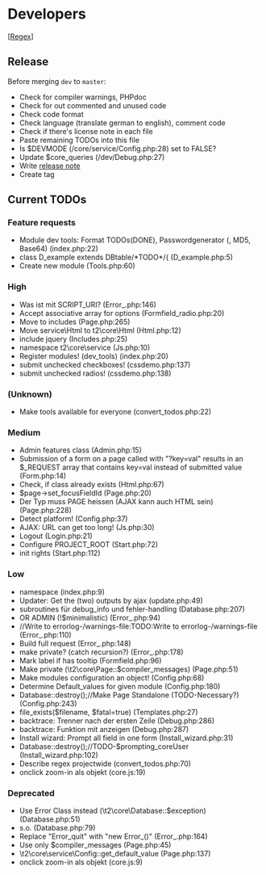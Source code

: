Developers
==========

[[Regex](https://github.com/experder/T2/blob/master/help/dev_regex.md)]

Release
-------
Before merging `dev` to `master`:
* Check for compiler warnings, PHPdoc
* Check for out commented and unused code
* Check code format
* Check language (translate german to english), comment code
* Check if there's license note in each file
* Paste remaining TODOs into this file
* Is $DEVMODE (/core/service/Config.php:28) set to FALSE?
* Update $core_queries (/dev/Debug.php:27)
* Write [release note](../release_notes.md)
* Create tag

Current TODOs
-------------
### Feature requests
* Module dev tools: Format TODOs\(DONE\), Passwordgenerator \(, MD5, Base64\) \(index\.php:22\)
* class D\_example extends DBtable/\*TODO\*/\{ \(D\_example\.php:5\)
* Create new module \(Tools\.php:60\)

### High
* Was ist mit SCRIPT\_URI? \(Error\_\.php:146\)
* Accept associative array for options \(Formfield\_radio\.php:20\)
* Move to includes \(Page\.php:265\)
* Move service\\Html to t2\\core\\Html \(Html\.php:12\)
* include jquery \(Includes\.php:25\)
* namespace t2\\core\\service \(Js\.php:10\)
* Register modules\! \(dev\_tools\) \(index\.php:20\)
* submit unchecked checkboxes\! \(cssdemo\.php:137\)
* submit unchecked radios\! \(cssdemo\.php:138\)

### (Unknown)
* Make tools available for everyone \(convert\_todos\.php:22\)

### Medium
* Admin features class \(Admin\.php:15\)
* Submission of a form on a page called with "?key=val" results in an $\_REQUEST array that contains key=val instead of submitted value \(Form\.php:14\)
* Check, if class already exists \(Html\.php:67\)
* $page\->set\_focusFieldId \(Page\.php:20\)
* Der Typ muss PAGE heissen \(AJAX kann auch HTML sein\) \(Page\.php:228\)
* Detect platform\! \(Config\.php:37\)
* AJAX: URL can get too long\! \(Js\.php:30\)
* Logout \(Login\.php:21\)
* Configure PROJECT\_ROOT \(Start\.php:72\)
* init rights \(Start\.php:112\)

### Low
* namespace \(index\.php:9\)
* Updater: Get the \(two\) outputs by ajax \(update\.php:49\)
* subroutines für debug\_info und fehler\-handling \(Database\.php:207\)
* OR ADMIN \(\!$minimalistic\) \(Error\_\.php:94\)
* //Write to errorlog\-/warnings\-file:TODO:Write to errorlog\-/warnings\-file \(Error\_\.php:110\)
* Build full request \(Error\_\.php:148\)
* make private? \(catch recursion?\) \(Error\_\.php:178\)
* Mark label if has tooltip \(Formfield\.php:96\)
* Make private \(\\t2\\core\\Page::$compiler\_messages\) \(Page\.php:51\)
* Make modules configuration an object\! \(Config\.php:68\)
* Determine Default\_values for given module \(Config\.php:180\)
* Database::destroy\(\);//Make Page Standalone \(TODO\-Necessary?\) \(Config\.php:243\)
* file\_exists\($filename, $fatal=true\) \(Templates\.php:27\)
* backtrace: Trenner nach der ersten Zeile \(Debug\.php:286\)
* backtrace: Funktion mit anzeigen \(Debug\.php:287\)
* Install wizard: Prompt all field in one form \(Install\_wizard\.php:31\)
* Database::destroy\(\);//TODO\-$prompting\_coreUser \(Install\_wizard\.php:102\)
* Describe regex projectwide \(convert\_todos\.php:70\)
* onclick zoom\-in als objekt \(core\.js:19\)

### Deprecated
* Use Error Class instead \(\\t2\\core\\Database::$exception\) \(Database\.php:51\)
* s\.o\. \(Database\.php:79\)
* Replace "Error\_quit" with "new Error\_\(\)" \(Error\_\.php:164\)
* Use only $compiler\_messages \(Page\.php:45\)
* \\t2\\core\\service\\Config::get\_default\_value \(Page\.php:137\)
* onclick zoom\-in als objekt \(core\.js:9\)

